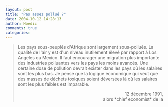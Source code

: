 ```yaml
---
layout: post
title: "Pas assez pollué ?"
date: 2004-10-12 14:28:13
author: Hoedic
comments: true
categories: 
---
```



<blockquote class="citation">Les pays sous-peuplés d'Afrique sont largement sous-pollués. La qualité de l'air y est d'un niveau inutilement élevé par rapport à Los Angeles ou Mexico. Il faut encourager une migration plus importante des industries polluantes vers les pays les moins avancés. Une certaine dose de pollution devrait exister dans les pays où les salaires sont les plus bas. Je pense que la logique économique qui veut que des masses de déchets toxiques soient déversées là où les salaires sont les plus faibles est imparable.

<p align="right">12 décembre 1991, <br/> alors *chief economist* de la 
</blockquote>